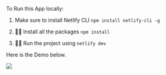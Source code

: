 To Run this App locally:
1. Make sure to install Netlify CLI
  `npm install netlify-cli -g`

2. 👩‍💻 Install all the packages
   `npm install`

3. 👩‍💻 Run the project using
    `netlify dev`

Here is the Demo below. 

![](demo.gif)

